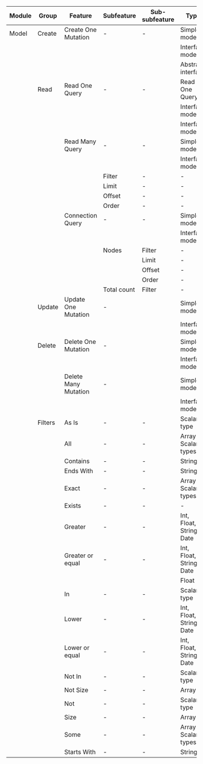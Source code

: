| Module    	| Group   	| Feature              	| Subfeature  	| Sub-subfeature 	| Type                     	|   	| MongoDB 	| Sequelize 	|
|-----------	|---------	|----------------------	|-------------	|----------------	|--------------------------	|---	|:-------:	|:---------:	|
| Model     	| Create  	| Create One Mutation  	| -           	| -              	| Simple model             	|   	|    ✅    	|     ✅     	|
|           	|         	|                      	|             	|                	| Interface model          	|   	|    ✅    	|     ✅     	|
|           	|         	|                      	|             	|                	| Abstract interface       	|   	|    ✅    	|     ✅     	|
|           	| Read    	| Read One Query       	| -           	| -              	| Read One Query           	|   	|    ✅    	|     ✅     	|
|           	|         	|                      	|             	|                	| Interface model          	|   	|    ✅    	|     ✅     	|
|           	|         	|                      	|             	|                	| Interface model          	|   	|    ✅    	|     ✅     	|
|           	|         	| Read Many Query      	| -           	| -              	| Simple model             	|   	|    ✅    	|     ✅     	|
|           	|         	|                      	|             	|                	| Interface model          	|   	|    ✅    	|     ✅     	|
|           	|         	|                      	| Filter      	| -              	| -                        	|   	|    ✅    	|     ✅     	|
|           	|         	|                      	| Limit       	| -              	| -                        	|   	|    ✅    	|     ✅     	|
|           	|         	|                      	| Offset      	| -              	| -                        	|   	|    ✅    	|     ✅     	|
|           	|         	|                      	| Order       	| -              	| -                        	|   	|    ✅    	|     ✅     	|
|           	|         	| Connection Query     	| -           	| -              	| Simple model             	|   	|    ✅    	|     ✅     	|
|           	|         	|                      	|             	|                	| Interface model          	|   	|    ✅    	|     ✅     	|
|           	|         	|                      	| Nodes       	| Filter         	| -                        	|   	|    ✅    	|     ✅     	|
|           	|         	|                      	|             	| Limit          	| -                        	|   	|    ✅    	|     ✅     	|
|           	|         	|                      	|             	| Offset         	| -                        	|   	|    ✅    	|     ✅     	|
|           	|         	|                      	|             	| Order          	| -                        	|   	|    ✅    	|     ✅     	|
|           	|         	|                      	| Total count 	| Filter         	| -                        	|   	|    ✅    	|     ✅     	|
|           	| Update  	| Update One Mutation  	| -           	|                	| Simple model             	|   	|    ✅    	|     ✅     	|
|           	|         	|                      	|             	|                	| Interface model          	|   	|    ✅    	|     ✅     	|
|           	| Delete  	| Delete One Mutation  	| -           	|                	| Simple model             	|   	|    ✅    	|     ✅     	|
|           	|         	|                      	|             	|                	| Interface model          	|   	|    ✅    	|     ✅     	|
|           	|         	| Delete Many Mutation 	| -           	|                	| Simple model             	|   	|    ✅    	|     ✅     	|
|           	|         	|                      	|             	|                	| Interface model          	|   	|    ✅    	|     ✅     	|
|           	| Filters 	| As Is                	| -           	| -              	| Scalar type              	|   	|    ✅    	|     ✅     	|
|           	|         	| All                  	| -           	| -              	| Array of Scalar types    	|   	|    ✅    	|     ❌     	|
|           	|         	| Contains             	| -           	| -              	| String                   	|   	|    ✅    	|     ✅     	|
|           	|         	| Ends With            	| -           	| -              	| String                   	|   	|    ✅    	|     ✅     	|
|           	|         	| Exact                	| -           	| -              	| Array of Scalar types    	|   	|    ✅    	|     ❌     	|
|           	|         	| Exists               	| -           	| -              	| -                        	|   	|    ✅    	|     ❌     	|
|           	|         	| Greater              	| -           	| -              	| Int, Float, String, Date 	|   	|    ✅    	|     ✅     	|
|           	|         	| Greater or equal     	| -           	| -              	| Int, Float, String, Date 	|   	| ✅       	| ✅         	|
|           	|         	|                      	|             	|                	| Float                    	|   	| ✅       	| ✅         	|
|           	|         	| In                   	| -           	| -              	| Scalar type              	|   	| ✅       	| ❌         	|
|           	|         	| Lower                	| -           	| -              	| Int, Float, String, Date 	|   	| ✅       	| ✅         	|
|           	|         	| Lower or equal       	| -           	| -              	| Int, Float, String, Date 	|   	| ✅       	| ✅         	|
|           	|         	| Not In               	| -           	| -              	| Scalar type              	|   	| ✅       	| ✅         	|
|           	|         	| Not Size             	| -           	| -              	| Array                    	|   	| ✅       	| ❌         	|
|           	|         	| Not                  	| -           	| -              	| Scalar type              	|   	| ✅       	| ❌         	|
|           	|         	| Size                 	| -           	| -              	| Array                    	|   	| ✅       	| ❌         	|
|           	|         	| Some                 	| -           	| -              	| Array of Scalar types    	|   	| ✅       	| ❌         	|
|           	|         	| Starts With          	| -           	| -              	| String                   	|   	| ✅       	| ✅         	|
